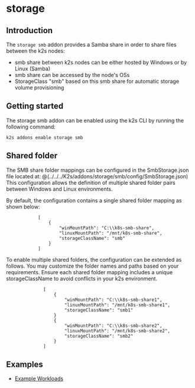 <!--
SPDX-FileCopyrightText: © 2024 Siemens Healthineers AG

SPDX-License-Identifier: MIT
-->

# storage

## Introduction

The `storage smb` addon provides a Samba share in order to share files between the k2s nodes:

- smb share between k2s nodes can be either hosted by Windows or by Linux (Samba)
- smb share can be accessed by the node's OSs
- StorageClass "smb" based on this smb share for automatic storage volume provisioning

## Getting started

The storage smb addon can be enabled using the k2s CLI by running the following command:
```
k2s addons enable storage smb
```

## Shared folder

The SMB share folder mappings can be configured in the SmbStorage.json file located at: @(../../../K2s/addons/storage/smb/config/SmbStorage.json)
This configuration allows the definition of multiple shared folder pairs between Windows and Linux environments.

By default, the configuration contains a single shared folder mapping as shown below:

                [
                    {
                        "winMountPath": "C:\\k8s-smb-share",
                        "linuxMountPath": "/mnt/k8s-smb-share",
                        "storageClassName": "smb"
                    }
                ]

To enable multiple shared folders, the configuration can be extended as follows. You may customize the folder names and paths based on your requirements.
Ensure each shared folder mapping includes a unique storageClassName to avoid conflicts in your k2s environment.
  
                  [
                      {
                          "winMountPath": "C:\\k8s-smb-share1",
                          "linuxMountPath": "/mnt/k8s-smb-share1",
                          "storageClassName": "smb1"
                      }
                      {
                          "winMountPath": "C:\\k8s-smb-share2",
                          "linuxMountPath": "/mnt/k8s-smb-share2",
                          "storageClassName": "smb2"
                      }
                  ]


 
## Examples
- [Example Workloads](../../../k2s/test/e2e/addons/storage/workloads/)
